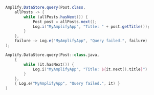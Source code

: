 <amplify-block-switcher>
<amplify-block name="Java">

```java
Amplify.DataStore.query(Post.class,
    allPosts -> {
        while (allPosts.hasNext()) {
            Post post = allPosts.next();
            Log.i("MyAmplifyApp", "Title: " + post.getTitle());
        }
    },
    failure -> Log.e("MyAmplifyApp", "Query failed.", failure)
);
```

</amplify-block>
<amplify-block name="Kotlin">

```kotlin
Amplify.DataStore.query(Post::class.java,
    {
        while (it.hasNext()) {
            Log.i("MyAmplifyApp", "Title: ${it.next().title}")
        }
    },
    { Log.e("MyAmplifyApp", "Query failed.", it) }
)
```

</amplify-block>
</amplify-block-switcher>
